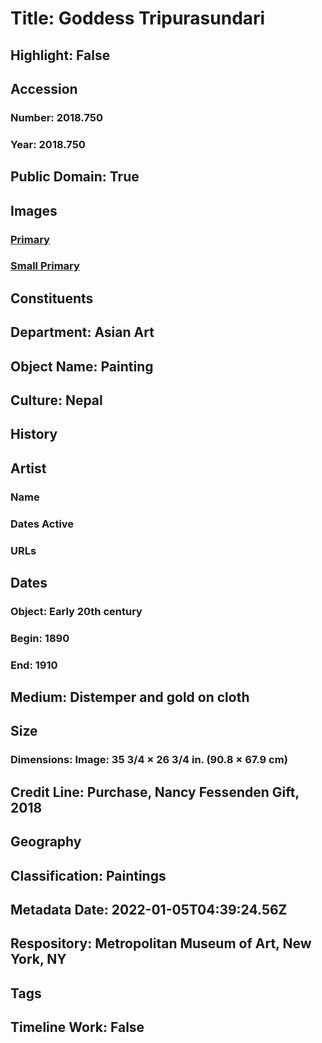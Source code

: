 # Title: Goddess Tripurasundari
## Highlight: False
## Accession
### Number: 2018.750
### Year: 2018.750
## Public Domain: True
## Images
### [Primary](https://images.metmuseum.org/CRDImages/as/original/DP-17956-001.jpg)
### [Small Primary](https://images.metmuseum.org/CRDImages/as/web-large/DP-17956-001.jpg)
## Constituents
## Department: Asian Art
## Object Name: Painting
## Culture: Nepal
## History
## Artist
### Name
### Dates Active
### URLs
## Dates
### Object: Early 20th century
### Begin: 1890
### End: 1910
## Medium: Distemper and gold on cloth
## Size
### Dimensions: Image: 35 3/4 × 26 3/4 in. (90.8 × 67.9 cm)
## Credit Line: Purchase, Nancy Fessenden Gift, 2018
## Geography
## Classification: Paintings
## Metadata Date: 2022-01-05T04:39:24.56Z
## Respository: Metropolitan Museum of Art, New York, NY
## Tags
## Timeline Work: False